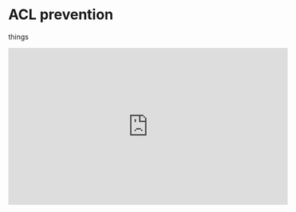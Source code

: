 # ACL prevention 

things

<iframe width="560" height="315" src="https://www.youtube.com/embed/clnwBkA20ZI" frameborder="0" allow="accelerometer; autoplay; encrypted-media; gyroscope; picture-in-picture" allowfullscreen></iframe>
